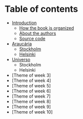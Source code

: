 # Table of contents

* [Introduction](00-introduction/README.md)
  * [How the book is organized](00-introduction/how-the-book-is-organized.md)
  * [About the authors](00-introduction/about-the-authors.md)
  * [Source code](00-introduction/source-code.md)
* [Araucária](01-araucaria/README.md)
  * [Stockholm](01-araucaria/stockholm.md)
  * [Helsinki](01-araucaria/helsinki.md)
* [Universo](02-universo/README.md)
  * Stockholm
  * Helsinki
* \[Theme of week 3\]
* \[Theme of week 4\]
* \[Theme of week 5\]
* \[Theme of week 6\]
* \[Theme of week 7\]
* \[Theme of week 8\]
* \[Theme of week 9\]
* \[Theme of week 10\]

